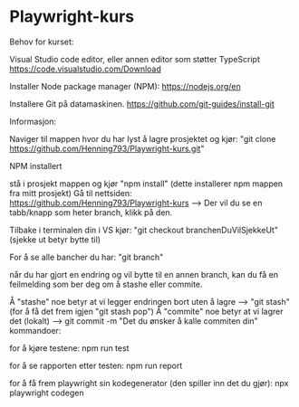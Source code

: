 # Playwright-kurs

Behov for kurset:

Visual Studio code editor, eller annen editor som støtter TypeScript
https://code.visualstudio.com/Download

Installer Node package manager (NPM):
https://nodejs.org/en

Installere Git på datamaskinen.
https://github.com/git-guides/install-git

Informasjon:

Naviger til mappen hvor du har lyst å lagre prosjektet og kjør: "git clone https://github.com/Henning793/Playwright-kurs.git"

NPM installert

stå i prosjekt mappen og kjør "npm install" (dette installerer npm mappen fra mitt prosjekt)
Gå til nettsiden: https://github.com/Henning793/Playwright-kurs --> Der vil du se en tabb/knapp som heter branch, klikk på den.

Tilbake i terminalen din i VS kjør: "git checkout branchenDuVilSjekkeUt" (sjekke ut betyr bytte til)

For å se alle bancher du har: "git branch"

når du har gjort en endring og vil bytte til en annen branch, kan du få en feilmelding som ber deg om å stashe eller commite.

Å "stashe" noe betyr at vi legger endringen bort uten å lagre --> "git stash" (for å få det frem igjen "git stash pop")
Å "commite" noe betyr at vi lagrer det (lokalt) --> git commit -m "Det du ønsker å kalle commiten din"
kommandoer:

for å kjøre testene: npm run test

for å se rapporten etter testen: npm run report

for å få frem playwright sin kodegenerator (den spiller inn det du gjør): npx playwright codegen
